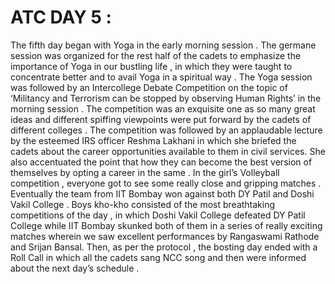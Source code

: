 # ATC DAY 5 :

The fifth day began with Yoga in the early morning session . The germane session was organized for the rest half of the cadets to emphasize the importance of Yoga in our
bustling life , in which they were taught to concentrate better and to avail Yoga in a spiritual way . The Yoga session was followed by an Intercollege Debate Competition 
on the topic of ‘Militancy and Terrorism can be stopped by observing Human Rights’ in the morning session . The competition was an exquisite one as so many great ideas and
different spiffing viewpoints were put forward by the cadets of different colleges . The competition was followed by an applaudable lecture by the esteemed IRS officer Reshma
Lakhani in which she briefed the cadets about the career opportunities available to them in civil services. She also accentuated the point that how they can become the best
version of themselves by opting a career in the same . In the girl’s Volleyball competition , everyone got to see some really close and gripping matches . Eventually the team 
from IIT Bombay won against both DY Patil and Doshi Vakil College . Boys kho-kho consisted of the most breathtaking competitions of the day , in which Doshi Vakil College defeated
DY Patil College while IIT Bombay skunked both of them in a series of really exciting matches wherein we saw excellent performances by Rangaswami Rathode and Srijan Bansal.
Then, as per the protocol , the bosting day ended with a Roll Call in which all the cadets sang NCC song and then were informed about the next day’s schedule .
